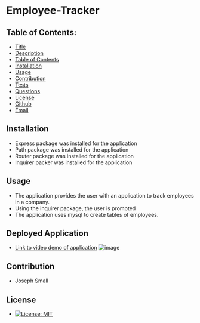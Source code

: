 # Employee-Tracker
## Table of Contents:
* [Title](#Employee-Tracker)
* [Description](#Description)
* [Table of Contents](#TableofContents)
* [Installation](#Installation)
* [Usage](#Usage)
* [Contribution](#Contribution)
* [Tests](#Tests)
* [Questions](#Questions)
* [License](#License)
* [Github](#Github)
* [Email](#Email)

## Installation 
- Express package was installed for the application
- Path package was installed for the application
- Router package was installed for the application
- Inquirer packer was installed for the application

## Usage
  - The application provides the user with an application to track employees in a company.
  - Using the inquirer package, the user is prompted 
  -  The application uses mysql to create tables of employees.
## Deployed Application
- [Link to video demo of application](https://drive.google.com/file/d/16WGo6cGs-AzgT-bPdh_E9k28uSj0bwCz/view)
![image](https://user-images.githubusercontent.com/63420051/115975439-be9f7080-a532-11eb-86a9-6a4f86c6f8d1.png)
## Contribution 
  - Joseph Small
## License 
  - [![License: MIT](https://img.shields.io/badge/License-MIT-yellow.svg)](https://opensource.org/licenses/MIT)
